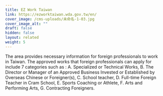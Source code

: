 ```yaml
---
title: EZ Work Taiwan
link: https://ezworktaiwan.wda.gov.tw/en/
cover_image: /cms-uploads/未命名-1-03.jpg
cover_image_alt: ""
draft: false
hidden: false
layout: related
weight: 5
---
```

The area provides necessary information for foreign professionals to work in Taiwan. The approved works that foreign professionals can apply for include 7 categories such as : A. Specialized or Technical Works, B. The Director or Manager of an Approved Business Invested or Established by Overseas Chinese or Foreigner(s), C. School teacher, D. Full-time Foreign Teacher in Cram School, E. Sports Coaching or Athlete, F. Arts and Performing Arts, G. Contracting Foreigners.
